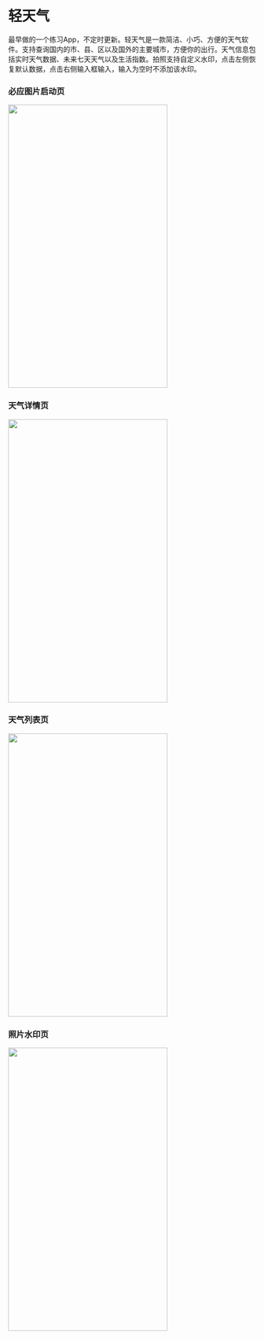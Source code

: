 # 轻天气

最早做的一个练习App，不定时更新。轻天气是一款简洁、小巧、方便的天气软件。支持查询国内的市、县、区以及国外的主要城市，方便你的出行。天气信息包括实时天气数据、未来七天天气以及生活指数。拍照支持自定义水印，点击左侧恢复默认数据，点击右侧输入框输入，输入为空时不添加该水印。

### 必应图片启动页

<img src="https://github.com/manaruto8/LightWeather/blob/master/app/pic/1.png" width="324" height="576">

### 天气详情页

<img src="https://github.com/manaruto8/LightWeather/blob/master/app/pic/2.png" width="324" height="576">

### 天气列表页

<img src="https://github.com/manaruto8/LightWeather/blob/master/app/pic/3.png" width="324" height="576">

### 照片水印页

<img src="https://github.com/manaruto8/LightWeather/blob/master/app/pic/4.png" width="324" height="576">


